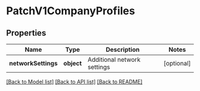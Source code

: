 # PatchV1CompanyProfiles

## Properties
Name | Type | Description | Notes
------------ | ------------- | ------------- | -------------
**networkSettings** | **object** | Additional network settings | [optional] 

[[Back to Model list]](../README.md#documentation-for-models) [[Back to API list]](../README.md#documentation-for-api-endpoints) [[Back to README]](../README.md)


